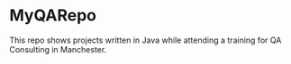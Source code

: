 # MyQARepo

This repo shows projects written in Java while attending a training for QA Consulting in Manchester.